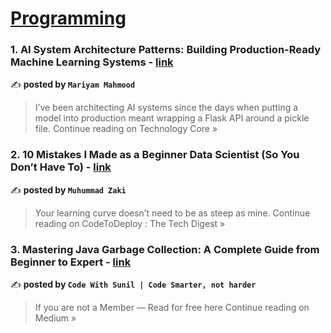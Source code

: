 
<h1><a href=https://medium.com/tag/programming/recommended target="_blank" rel="noopener noreferrer">Programming</a></h1>
<h3>1. AI System Architecture Patterns: Building Production-Ready Machine Learning Systems - <a href="https://medium.com/technology-core/ai-system-architecture-patterns-building-production-ready-machine-learning-systems-2c789857b11e?source=rss------programming-5" target="_blank" rel="noopener noreferrer">link</a></h3>

✍️ **posted by `Mariyam Mahmood`**

<blockquote>I’ve been architecting AI systems since the days when putting a model into production meant wrapping a Flask API around a pickle file.
Continue reading on Technology Core »</blockquote>

<h3>2. 10 Mistakes I Made as a Beginner Data Scientist (So You Don’t Have To) - <a href="https://medium.com/codetodeploy/10-mistakes-i-made-as-a-beginner-data-scientist-so-you-dont-have-to-528122d77af6?source=rss------programming-5" target="_blank" rel="noopener noreferrer">link</a></h3>

✍️ **posted by `Muhummad Zaki`**

<blockquote>Your learning curve doesn’t need to be as steep as mine.
Continue reading on CodeToDeploy : The Tech Digest »</blockquote>

<h3>3. Mastering Java Garbage Collection: A Complete Guide from Beginner to Expert - <a href="https://medium.com/@sunil17bbmp/mastering-java-garbage-collection-a-complete-guide-from-beginner-to-expert-0671846ff15f?source=rss------programming-5" target="_blank" rel="noopener noreferrer">link</a></h3>

✍️ **posted by `Code With Sunil | Code Smarter, not harder`**

<blockquote>If you are not a Member — Read for free here
Continue reading on Medium »</blockquote>

